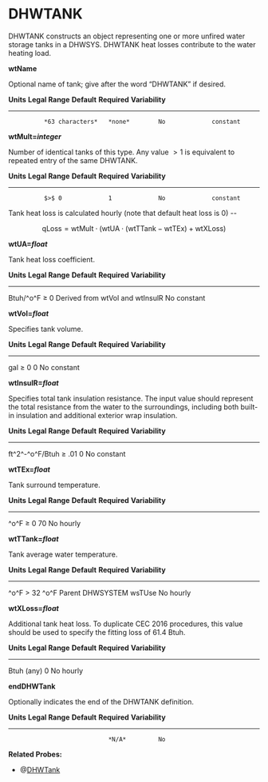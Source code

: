 # DHWTANK

DHWTANK constructs an object representing one or more unfired water storage tanks in a DHWSYS. DHWTANK heat losses contribute to the water heating load.

**wtName**

Optional name of tank; give after the word “DHWTANK” if desired.

  **Units**   **Legal Range**   **Default**   **Required**   **Variability**
  ----------- ----------------- ------------- -------------- -----------------
              *63 characters*   *none*        No             constant

**wtMult=*integer***

Number of identical tanks of this type. Any value $>1$ is equivalent to repeated entry of the same DHWTANK.

  **Units**   **Legal Range**   **Default**   **Required**   **Variability**
  ----------- ----------------- ------------- -------------- -----------------
              $>$ 0             1             No             constant

Tank heat loss is calculated hourly (note that default heat loss is 0) --

$$\text{qLoss} = \text{wtMult} \cdot (\text{wtUA} \cdot (\text{wtTTank} - \text{wtTEx}) + \text{wtXLoss})$$

**wtUA=*float***

Tank heat loss coefficient.

  **Units**   **Legal Range**   **Default**                       **Required**   **Variability**
  ----------- ----------------- --------------------------------- -------------- -----------------
  Btuh/^o^F   $\ge$ 0           Derived from wtVol and wtInsulR   No             constant

**wtVol=*float***

Specifies tank volume.

  **Units**   **Legal Range**   **Default**   **Required**   **Variability**
  ----------- ----------------- ------------- -------------- -----------------
  gal         $\ge$ 0           0             No             constant

**wtInsulR=*float***

Specifies total tank insulation resistance. The input value should represent the total resistance from the water to the surroundings, including both built-in insulation and additional exterior wrap insulation.

  **Units**         **Legal Range**   **Default**   **Required**   **Variability**
  ----------------- ----------------- ------------- -------------- -----------------
  ft^2^-^o^F/Btuh   $\ge$ .01         0             No             constant

**wtTEx=*float***

Tank surround temperature.

  **Units**   **Legal Range**   **Default**   **Required**   **Variability**
  ----------- ----------------- ------------- -------------- -----------------
  ^o^F        $\ge$ 0           70            No             hourly

**wtTTank=*float***

Tank average water temperature.

  **Units**   **Legal Range**   **Default**               **Required**   **Variability**
  ----------- ----------------- ------------------------- -------------- -----------------
  ^o^F        $>$ 32 ^o^F       Parent DHWSYSTEM wsTUse   No             hourly

**wtXLoss=*float***

Additional tank heat loss. To duplicate CEC 2016 procedures, this value should be used to specify the fitting loss of 61.4 Btuh.

  **Units**   **Legal Range**   **Default**   **Required**   **Variability**
  ----------- ----------------- ------------- -------------- -----------------
  Btuh        (any)             0             No             hourly

**endDHWTank**

Optionally indicates the end of the DHWTANK definition.

  **Units**   **Legal Range**   **Default**   **Required**   **Variability**
  ----------- ----------------- ------------- -------------- -----------------
                                *N/A*         No             

**Related Probes:**

- @[DHWTank](#p_dhwtank)
